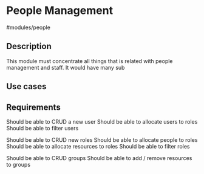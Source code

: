 # People Management

#modules/people
## Description
This module must concentrate all things that is related with people management and staff. It would have many sub

## Use cases
## Requirements

Should be able to CRUD a new user
Should be able to allocate users to roles
Should be able to filter users

Should be able to CRUD new roles
Should be able to allocate people to roles
Should be able to allocate resources to roles
Should be able to filter roles

Should be able to CRUD groups
Should be able to add / remove resources to groups